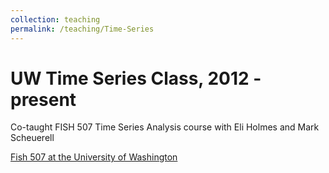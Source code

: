 ```yaml
---
collection: teaching
permalink: /teaching/Time-Series
---
```


UW Time Series Class, 2012 - present
======
Co-taught FISH 507 Time Series Analysis course with Eli Holmes and Mark Scheuerell

[Fish 507 at the University of Washington](https://catalyst.uw.edu/workspace/fish203/35553/243766)
